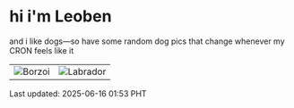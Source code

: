 # hi i'm Leoben

and i like dogs—so have some random dog pics that change whenever my CRON feels like it

|  |  |
|--------|----------|
| ![Borzoi](https://random-dog-vercel.vercel.app/api/random-borzoi?v=1750009980) | ![Labrador](https://random-dog-vercel.vercel.app/api/random-labrador?v=1750009980) |

Last updated: 2025-06-16 01:53 PHT

